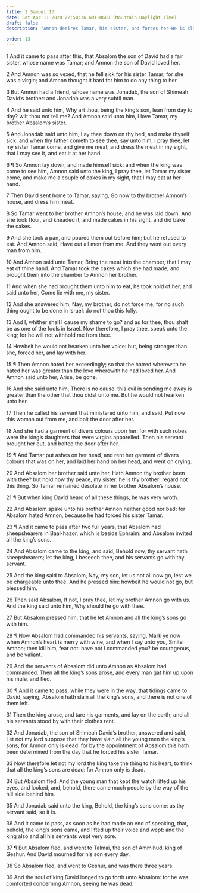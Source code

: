 ```yaml
---
title: 2 Samuel 13
date: Sat Apr 11 2020 22:50:36 GMT-0600 (Mountain Daylight Time)
draft: false
description: "Amnon desires Tamar, his sister, and forces her—He is slain by Absalom’s command—Absalom flees to Geshur."

order: 13
---
```

    
1 And it came to pass after this, that Absalom the son of David had a fair sister, whose name was Tamar; and Amnon the son of David loved her.

2 And Amnon was so vexed, that he fell sick for his sister Tamar; for she was a virgin; and Amnon thought it hard for him to do any thing to her.

3 But Amnon had a friend, whose name was Jonadab, the son of Shimeah David’s brother: and Jonadab was a very subtil man.

4 And he said unto him, Why art thou, being the king’s son, lean from day to day? wilt thou not tell me? And Amnon said unto him, I love Tamar, my brother Absalom’s sister.

5 And Jonadab said unto him, Lay thee down on thy bed, and make thyself sick: and when thy father cometh to see thee, say unto him, I pray thee, let my sister Tamar come, and give me meat, and dress the meat in my sight, that I may see it, and eat it at her hand.

6 ¶ So Amnon lay down, and made himself sick: and when the king was come to see him, Amnon said unto the king, I pray thee, let Tamar my sister come, and make me a couple of cakes in my sight, that I may eat at her hand.

7 Then David sent home to Tamar, saying, Go now to thy brother Amnon’s house, and dress him meat.

8 So Tamar went to her brother Amnon’s house; and he was laid down. And she took flour, and kneaded it, and made cakes in his sight, and did bake the cakes.

9 And she took a pan, and poured them out before him; but he refused to eat. And Amnon said, Have out all men from me. And they went out every man from him.

10 And Amnon said unto Tamar, Bring the meat into the chamber, that I may eat of thine hand. And Tamar took the cakes which she had made, and brought them into the chamber to Amnon her brother.

11 And when she had brought them unto him to eat, he took hold of her, and said unto her, Come lie with me, my sister.

12 And she answered him, Nay, my brother, do not force me; for no such thing ought to be done in Israel: do not thou this folly.

13 And I, whither shall I cause my shame to go? and as for thee, thou shalt be as one of the fools in Israel. Now therefore, I pray thee, speak unto the king; for he will not withhold me from thee.

14 Howbeit he would not hearken unto her voice: but, being stronger than she, forced her, and lay with her.

15 ¶ Then Amnon hated her exceedingly; so that the hatred wherewith he hated her was greater than the love wherewith he had loved her. And Amnon said unto her, Arise, be gone.

16 And she said unto him, There is no cause: this evil in sending me away is greater than the other that thou didst unto me. But he would not hearken unto her.

17 Then he called his servant that ministered unto him, and said, Put now this woman out from me, and bolt the door after her.

18 And she had a garment of divers colours upon her: for with such robes were the king’s daughters that were virgins apparelled. Then his servant brought her out, and bolted the door after her.

19 ¶ And Tamar put ashes on her head, and rent her garment of divers colours that was on her, and laid her hand on her head, and went on crying.

20 And Absalom her brother said unto her, Hath Amnon thy brother been with thee? but hold now thy peace, my sister: he is thy brother; regard not this thing. So Tamar remained desolate in her brother Absalom’s house.

21 ¶ But when king David heard of all these things, he was very wroth.

22 And Absalom spake unto his brother Amnon neither good nor bad: for Absalom hated Amnon, because he had forced his sister Tamar.

23 ¶ And it came to pass after two full years, that Absalom had sheepshearers in Baal-hazor, which is beside Ephraim: and Absalom invited all the king’s sons.

24 And Absalom came to the king, and said, Behold now, thy servant hath sheepshearers; let the king, I beseech thee, and his servants go with thy servant.

25 And the king said to Absalom, Nay, my son, let us not all now go, lest we be chargeable unto thee. And he pressed him: howbeit he would not go, but blessed him.

26 Then said Absalom, If not, I pray thee, let my brother Amnon go with us. And the king said unto him, Why should he go with thee.

27 But Absalom pressed him, that he let Amnon and all the king’s sons go with him.

28 ¶ Now Absalom had commanded his servants, saying, Mark ye now when Amnon’s heart is merry with wine, and when I say unto you, Smite Amnon; then kill him, fear not: have not I commanded you? be courageous, and be valiant.

29 And the servants of Absalom did unto Amnon as Absalom had commanded. Then all the king’s sons arose, and every man gat him up upon his mule, and fled.

30 ¶ And it came to pass, while they were in the way, that tidings came to David, saying, Absalom hath slain all the king’s sons, and there is not one of them left.

31 Then the king arose, and tare his garments, and lay on the earth; and all his servants stood by with their clothes rent.

32 And Jonadab, the son of Shimeah David’s brother, answered and said, Let not my lord suppose that they have slain all the young men the king’s sons; for Amnon only is dead: for by the appointment of Absalom this hath been determined from the day that he forced his sister Tamar.

33 Now therefore let not my lord the king take the thing to his heart, to think that all the king’s sons are dead: for Amnon only is dead.

34 But Absalom fled. And the young man that kept the watch lifted up his eyes, and looked, and, behold, there came much people by the way of the hill side behind him.

35 And Jonadab said unto the king, Behold, the king’s sons come: as thy servant said, so it is.

36 And it came to pass, as soon as he had made an end of speaking, that, behold, the king’s sons came, and lifted up their voice and wept: and the king also and all his servants wept very sore.

37 ¶ But Absalom fled, and went to Talmai, the son of Ammihud, king of Geshur. And David mourned for his son every day.

38 So Absalom fled, and went to Geshur, and was there three years.

39 And the soul of king David longed to go forth unto Absalom: for he was comforted concerning Amnon, seeing he was dead.
